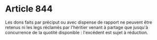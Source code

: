 # Article 844

Les dons faits par préciput ou avec dispense de rapport ne peuvent être retenus ni les legs réclamés par l'héritier venant à partage que jusqu'à concurrence de la quotité disponible : l'excédent est sujet à réduction.